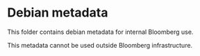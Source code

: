 # Debian metadata

This folder contains debian metadata for internal Bloomberg use.

This metadata cannot be used outside Bloomberg infrastructure.
